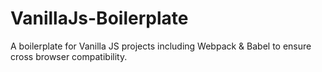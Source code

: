 # VanillaJs-Boilerplate

A boilerplate for Vanilla JS projects including Webpack & Babel to ensure cross browser compatibility.
